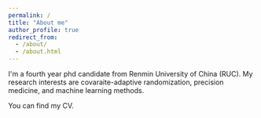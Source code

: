 ```yaml
---
permalink: /
title: "About me"
author_profile: true
redirect_from: 
  - /about/
  - /about.html
---
```


I'm a fourth year phd candidate from Renmin University of China (RUC). My research interests are covaraite-adaptive randomization, precision medicine, and machine learning methods. 

You can find my CV.
